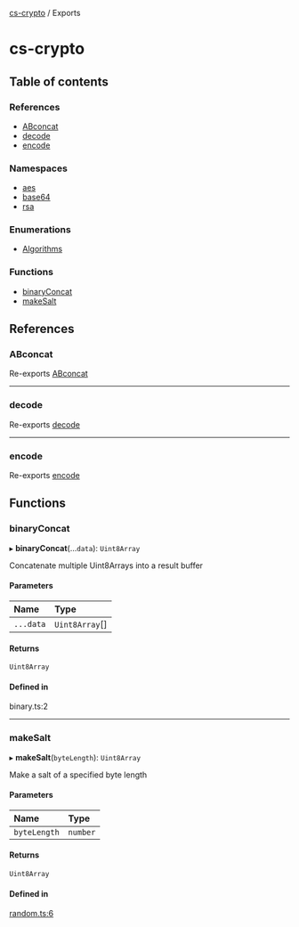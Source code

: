 [cs-crypto](README.md) / Exports

# cs-crypto

## Table of contents

### References

- [ABconcat](modules.md#abconcat)
- [decode](modules.md#decode)
- [encode](modules.md#encode)

### Namespaces

- [aes](modules/aes.md)
- [base64](modules/base64.md)
- [rsa](modules/rsa.md)

### Enumerations

- [Algorithms](enums/Algorithms.md)

### Functions

- [binaryConcat](modules.md#binaryconcat)
- [makeSalt](modules.md#makesalt)

## References

### ABconcat

Re-exports [ABconcat](modules/base64.md#abconcat)

___

### decode

Re-exports [decode](modules/base64.md#decode)

___

### encode

Re-exports [encode](modules/base64.md#encode)

## Functions

### binaryConcat

▸ **binaryConcat**(...`data`): `Uint8Array`

Concatenate multiple Uint8Arrays into a result buffer

#### Parameters

| Name | Type |
| :------ | :------ |
| `...data` | `Uint8Array`[] |

#### Returns

`Uint8Array`

#### Defined in

binary.ts:2

___

### makeSalt

▸ **makeSalt**(`byteLength`): `Uint8Array`

Make a salt of a specified byte length

#### Parameters

| Name | Type |
| :------ | :------ |
| `byteLength` | `number` |

#### Returns

`Uint8Array`

#### Defined in

[random.ts:6](https://github.com/very-amused/cs-crypto/blob/f39485e/src/random.ts#L6)
